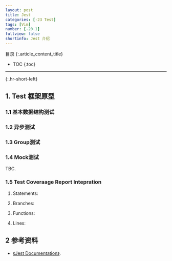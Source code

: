 ```yaml
---
layout: post
title: Jest
categories: [-23 Test]
tags: [Vim]
number: [-20.1]
fullview: false
shortinfo: Jest 介绍
---
```

目录
{:.article_content_title}


* TOC
{:toc}

---
{:.hr-short-left}

## 1. Test 框架原型 ##

### 1.1 基本数据结构测试

### 1.2 异步测试

### 1.3 Group测试

### 1.4 Mock测试

TBC.

### 1.5 Test Coveraage Report Intepration

1. Statements:

2. Branches:

3. Functions:

4. Lines:

## 2 参考资料 ##
- [《Jest Documentation》](https://facebook.github.io/jest/docs/en/getting-started.html).



